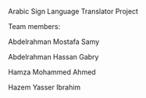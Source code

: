 Arabic Sign Language Translator Project


Team members:

Abdelrahman Mostafa Samy

Abdelrahman Hassan Gabry

Hamza Mohammed Ahmed

Hazem Yasser Ibrahim
